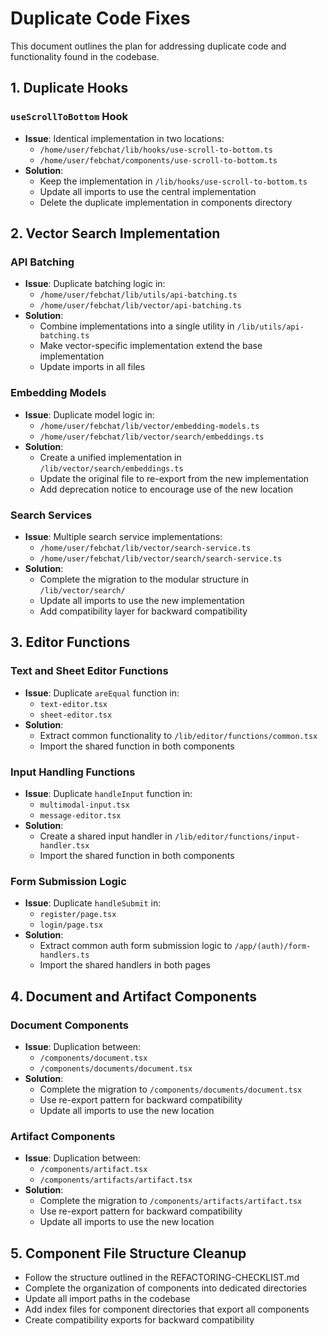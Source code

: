 # Duplicate Code Fixes

This document outlines the plan for addressing duplicate code and functionality found in the codebase.

## 1. Duplicate Hooks

### `useScrollToBottom` Hook

- **Issue**: Identical implementation in two locations:
  - `/home/user/febchat/lib/hooks/use-scroll-to-bottom.ts`
  - `/home/user/febchat/components/use-scroll-to-bottom.ts`
- **Solution**:
  - Keep the implementation in `/lib/hooks/use-scroll-to-bottom.ts`
  - Update all imports to use the central implementation
  - Delete the duplicate implementation in components directory

## 2. Vector Search Implementation

### API Batching

- **Issue**: Duplicate batching logic in:
  - `/home/user/febchat/lib/utils/api-batching.ts`
  - `/home/user/febchat/lib/vector/api-batching.ts`
- **Solution**:
  - Combine implementations into a single utility in `/lib/utils/api-batching.ts`
  - Make vector-specific implementation extend the base implementation
  - Update imports in all files

### Embedding Models

- **Issue**: Duplicate model logic in:
  - `/home/user/febchat/lib/vector/embedding-models.ts`
  - `/home/user/febchat/lib/vector/search/embeddings.ts`
- **Solution**:
  - Create a unified implementation in `/lib/vector/search/embeddings.ts`
  - Update the original file to re-export from the new implementation
  - Add deprecation notice to encourage use of the new location

### Search Services

- **Issue**: Multiple search service implementations:
  - `/home/user/febchat/lib/vector/search-service.ts`
  - `/home/user/febchat/lib/vector/search/search-service.ts`
- **Solution**:
  - Complete the migration to the modular structure in `/lib/vector/search/`
  - Update all imports to use the new implementation
  - Add compatibility layer for backward compatibility

## 3. Editor Functions

### Text and Sheet Editor Functions

- **Issue**: Duplicate `areEqual` function in:
  - `text-editor.tsx`
  - `sheet-editor.tsx`
- **Solution**:
  - Extract common functionality to `/lib/editor/functions/common.tsx`
  - Import the shared function in both components

### Input Handling Functions

- **Issue**: Duplicate `handleInput` function in:
  - `multimodal-input.tsx`
  - `message-editor.tsx`
- **Solution**:
  - Create a shared input handler in `/lib/editor/functions/input-handler.tsx`
  - Import the shared function in both components

### Form Submission Logic

- **Issue**: Duplicate `handleSubmit` in:
  - `register/page.tsx`
  - `login/page.tsx`
- **Solution**:
  - Extract common auth form submission logic to `/app/(auth)/form-handlers.ts`
  - Import the shared handlers in both pages

## 4. Document and Artifact Components

### Document Components

- **Issue**: Duplication between:
  - `/components/document.tsx`
  - `/components/documents/document.tsx`
- **Solution**:
  - Complete the migration to `/components/documents/document.tsx`
  - Use re-export pattern for backward compatibility
  - Update all imports to use the new location

### Artifact Components

- **Issue**: Duplication between:
  - `/components/artifact.tsx`
  - `/components/artifacts/artifact.tsx`
- **Solution**:
  - Complete the migration to `/components/artifacts/artifact.tsx`
  - Use re-export pattern for backward compatibility
  - Update all imports to use the new location

## 5. Component File Structure Cleanup

- Follow the structure outlined in the REFACTORING-CHECKLIST.md
- Complete the organization of components into dedicated directories
- Update all import paths in the codebase
- Add index files for component directories that export all components
- Create compatibility exports for backward compatibility
